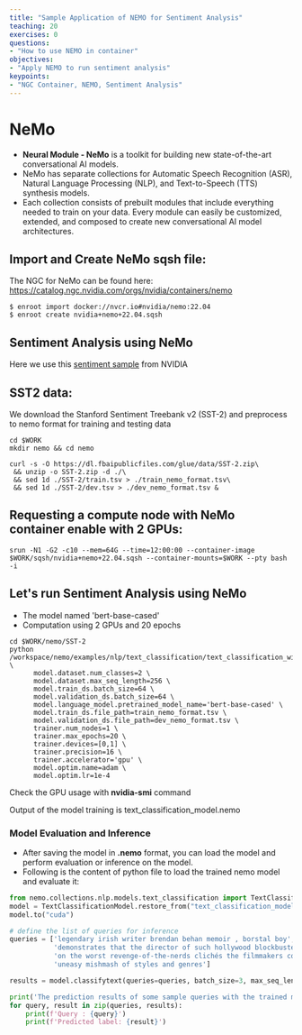 ```yaml
---
title: "Sample Application of NEMO for Sentiment Analysis"
teaching: 20
exercises: 0
questions:
- "How to use NEMO in container"
objectives:
- "Apply NEMO to run sentiment analysis"
keypoints:
- "NGC Container, NEMO, Sentiment Analysis"
---
```


# NeMo

- **Neural Module - NeMo**  is a toolkit for building new state-of-the-art conversational AI models.
- NeMo has separate collections for Automatic Speech Recognition (ASR), Natural Language Processing (NLP), and Text-to-Speech (TTS) synthesis models.
- Each collection consists of prebuilt modules that include everything needed to train on your data. Every module can easily be customized, extended, and composed to create new conversational AI model architectures.

## Import and Create NeMo sqsh file:

The NGC for NeMo can be found here: https://catalog.ngc.nvidia.com/orgs/nvidia/containers/nemo

```
$ enroot import docker://nvcr.io#nvidia/nemo:22.04
$ enroot create nvidia+nemo+22.04.sqsh
```

## Sentiment Analysis using NeMo

Here we use this [sentiment sample](https://docs.nvidia.com/deeplearning/nemo/user-guide/docs/en/stable/nlp/text_classification.html) from NVIDIA

## SST2 data:

We download the Stanford Sentiment Treebank v2 (SST-2) and preprocess to nemo format for training and testing data

```
cd $WORK
mkdir nemo && cd nemo

curl -s -O https://dl.fbaipublicfiles.com/glue/data/SST-2.zip\
 && unzip -o SST-2.zip -d ./\
 && sed 1d ./SST-2/train.tsv > ./train_nemo_format.tsv\
 && sed 1d ./SST-2/dev.tsv > ./dev_nemo_format.tsv &
```

## Requesting a compute node with NeMo container enable with 2 GPUs:

```
srun -N1 -G2 -c10 --mem=64G --time=12:00:00 --container-image $WORK/sqsh/nvidia+nemo+22.04.sqsh --container-mounts=$WORK --pty bash -i
```

## Let's run Sentiment Analysis using NeMo
- The model named 'bert-base-cased'
- Computation using 2 GPUs and 20 epochs

```
cd $WORK/nemo/SST-2
python /workspace/nemo/examples/nlp/text_classification/text_classification_with_bert.py \
      model.dataset.num_classes=2 \
      model.dataset.max_seq_length=256 \
      model.train_ds.batch_size=64 \
      model.validation_ds.batch_size=64 \
      model.language_model.pretrained_model_name='bert-base-cased' \
      model.train_ds.file_path=train_nemo_format.tsv \
      model.validation_ds.file_path=dev_nemo_format.tsv \
      trainer.num_nodes=1 \
      trainer.max_epochs=20 \
      trainer.devices=[0,1] \
      trainer.precision=16 \
      trainer.accelerator='gpu' \
      model.optim.name=adam \
      model.optim.lr=1e-4
```       

Check the GPU usage with **nvidia-smi** command

Output of the model training is text_classification_model.nemo

### Model Evaluation and Inference
- After saving the model in **.nemo** format, you can load the model and perform evaluation or inference on the model.
- Following is the content of python file to load the trained nemo model and evaluate it:

```python
from nemo.collections.nlp.models.text_classification import TextClassificationModel
model = TextClassificationModel.restore_from("text_classification_model.nemo.v1")
model.to("cuda")

# define the list of queries for inference
queries = ['legendary irish writer brendan behan memoir , borstal boy',
           'demonstrates that the director of such hollywood blockbusters as patriot games can still turn out a small , personal film with an emotional wallop ', 
           'on the worst revenge-of-the-nerds clichés the filmmakers could dredge up', 
           'uneasy mishmash of styles and genres']

results = model.classifytext(queries=queries, batch_size=3, max_seq_length=512)

print('The prediction results of some sample queries with the trained model:')
for query, result in zip(queries, results):
    print(f'Query : {query}')
    print(f'Predicted label: {result}')
```


